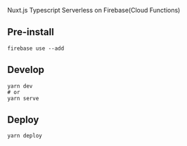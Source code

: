 Nuxt.js Typescript Serverless on Firebase(Cloud Functions) 

## Pre-install
```
firebase use --add
```

## Develop
```
yarn dev
# or
yarn serve
```

## Deploy
```
yarn deploy
```
